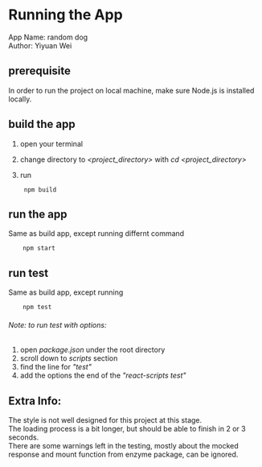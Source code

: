 # Running the App

App Name: random dog <br>
Author: Yiyuan Wei

## prerequisite

In order to run the project on local machine, make sure Node.js is installed locally.

## build the app

1. open your terminal
2. change directory to <i><project_directory></i> with <i>cd <project_directory></i>
3. run
           
        npm build

## run the app

Same as build app, except running differnt command

        npm start

## run test

Same as build app, except running

        npm test

###### Note: to run test with options:
1. open <i>package.json</i> under the root directory
2. scroll down to <i>scripts</i>
section
3. find the line for <i>"test"</i>
4. add the options the end of the <i>"react-scripts test"</i>
           
## Extra Info:
The style is not well designed for this project at this stage. <br>
The loading process is a bit longer, but should be able to finish in 2 or 3 seconds. <br>
There are some warnings left in the testing, mostly about the mocked response and mount function from enzyme package, can be ignored.
